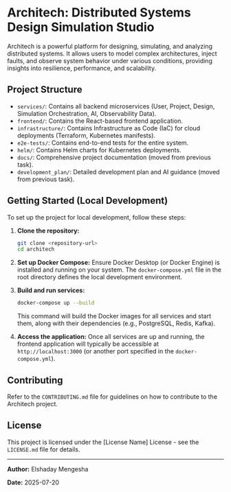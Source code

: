 # Architech: Distributed Systems Design Simulation Studio

Architech is a powerful platform for designing, simulating, and analyzing distributed systems. It allows users to model complex architectures, inject faults, and observe system behavior under various conditions, providing insights into resilience, performance, and scalability.

## Project Structure

*   `services/`: Contains all backend microservices (User, Project, Design, Simulation Orchestration, AI, Observability Data).
*   `frontend/`: Contains the React-based frontend application.
*   `infrastructure/`: Contains Infrastructure as Code (IaC) for cloud deployments (Terraform, Kubernetes manifests).
*   `e2e-tests/`: Contains end-to-end tests for the entire system.
*   `helm/`: Contains Helm charts for Kubernetes deployments.
*   `docs/`: Comprehensive project documentation (moved from previous task).
*   `development_plan/`: Detailed development plan and AI guidance (moved from previous task).

## Getting Started (Local Development)

To set up the project for local development, follow these steps:

1.  **Clone the repository:**
    ```bash
    git clone <repository-url>
    cd architech
    ```

2.  **Set up Docker Compose:**
    Ensure Docker Desktop (or Docker Engine) is installed and running on your system. The `docker-compose.yml` file in the root directory defines the local development environment.

3.  **Build and run services:**
    ```bash
    docker-compose up --build
    ```
    This command will build the Docker images for all services and start them, along with their dependencies (e.g., PostgreSQL, Redis, Kafka).

4.  **Access the application:**
    Once all services are up and running, the frontend application will typically be accessible at `http://localhost:3000` (or another port specified in the `docker-compose.yml`).

## Contributing

Refer to the `CONTRIBUTING.md` file for guidelines on how to contribute to the Architech project.

## License

This project is licensed under the [License Name] License - see the `LICENSE.md` file for details.

---

**Author:** Elshaday Mengesha

**Date:** 2025-07-20


